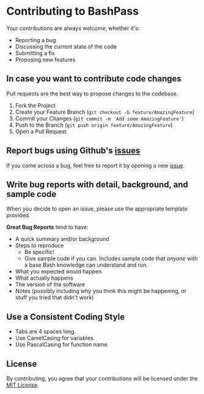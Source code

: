 # Contributing to BashPass

Your contributions are always welcome, whether it's:

-  Reporting a bug
-  Discussing the current state of the code
-  Submitting a fix
-  Proposing new features

## In case you want to contribute code changes

Pull requests are the best way to propose changes to the codebase.

1. Fork the Project
2. Create your Feature Branch (`git checkout -b feature/AmazingFeature`)
3. Commit your Changes (`git commit -m 'Add some AmazingFeature'`)
4. Push to the Branch (`git push origin feature/AmazingFeature`)
5. Open a Pull Request.

## Report bugs using Github's [issues](https://github.com/TuX-sudo/BashPass/issues)

If you come across a bug, feel free to report it by opening a new [issue](https://github.com/TuX-sudo/BashPass/issues).

## Write bug reports with detail, background, and sample code

When you decide to open an issue, please use the appropriate template provided.

**Great Bug Reports** tend to have:

-  A quick summary and/or background
-  Steps to reproduce
   -  Be specific!
   -  Give sample code if you can. Includes sample code that _anyone_ with a base Bash knowledge can understand and run. 
-  What you expected would happen
-  What actually happens
-  The version of the software
-  Notes (possibly including why you think this might be happening, or stuff you tried that didn't work)

## Use a Consistent Coding Style

-  Tabs are 4 spaces long.
-  Use CamelCasing for variables.
-  Use PascalCasing for function name.

## License

By contributing, you agree that your contributions will be licensed under the [MIT License](./LICENSE.md).
